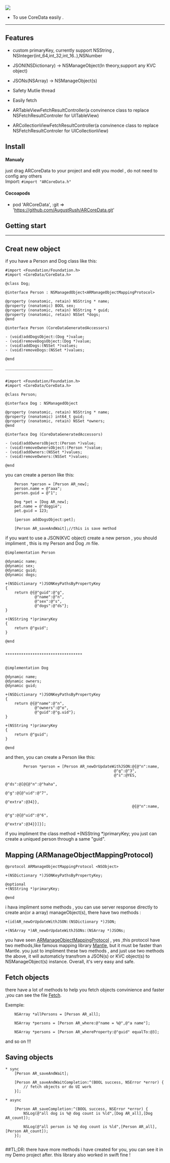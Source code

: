 ![](https://github.com/AugustRush/ARCoreData/blob/master/6DB73380-0D9A-43A1-AD21-8374D748429A.png)

* To use CoreData easily .

*****************************************

## Features

* custom primaryKey, currently support NSString , NSInteger(int_64,int_32,int_16..),NSNumber

* JSON(NSDictionary) -> NSManageObject(In theory,support any KVC object)

* JSONs(NSArray) -> NSManageObject(s)

* Safety Mutlie thread

* Easily fetch

* ARTableViewFetchResultController(a convinence class to replace NSFetchResultControler for UITableView)

* ARCollectionViewFetchResultController(a convinence class to replace NSFetchResultControler for UICollectionView)

## Install

#### Manualy
just drag ARCoreData to your project and edit you model , do not need to config any others 
<br>Import: `#import "ARCoreData.h"`

#### Cocoapods
* pod 'ARCoreData', :git => 'https://github.com/AugustRush/ARCoreData.git'

## Getting start
***********************

## Creat new object

if you have a Person and Dog class like this:
```
#import <Foundation/Foundation.h>
#import <CoreData/CoreData.h>

@class Dog;

@interface Person : NSManagedObject<ARManageObjectMappingProtocol>

@property (nonatomic, retain) NSString * name;
@property (nonatomic) BOOL sex;
@property (nonatomic, retain) NSString * guid;
@property (nonatomic, retain) NSSet *dogs;
@end

@interface Person (CoreDataGeneratedAccessors)

- (void)addDogsObject:(Dog *)value;
- (void)removeDogsObject:(Dog *)value;
- (void)addDogs:(NSSet *)values;
- (void)removeDogs:(NSSet *)values;

@end

_____________________


#import <Foundation/Foundation.h>
#import <CoreData/CoreData.h>

@class Person;

@interface Dog : NSManagedObject

@property (nonatomic, retain) NSString * name;
@property (nonatomic) int64_t guid;
@property (nonatomic, retain) NSSet *owners;
@end

@interface Dog (CoreDataGeneratedAccessors)

- (void)addOwnersObject:(Person *)value;
- (void)removeOwnersObject:(Person *)value;
- (void)addOwners:(NSSet *)values;
- (void)removeOwners:(NSSet *)values;

@end

```
you can create a person like this:

```
    Person *person = [Person AR_new];
    person.name = @"aaa";
    person.guid = @"1";
    
    Dog *pet = [Dog AR_new];
    pet.name = @"doggie";
    pet.guid = 123;

    [person addDogsObject:pet];

    [Person AR_saveAndWait];//this is save method

```

if you want to use a JSON(KVC object) create a new person , you should impliment <ARManageObjectMappingProtocol>, 
this is my Person and Dog .m file.

```
@implementation Person

@dynamic name;
@dynamic sex;
@dynamic guid;
@dynamic dogs;

+(NSDictionary *)JSONKeyPathsByPropertyKey
{
    return @{@"guid":@"g",
             @"name":@"n",
             @"sex":@"s",
             @"dogs":@"ds"};
}

+(NSString *)primaryKey
{
    return @"guid";
}

@end


**********************************


@implementation Dog

@dynamic name;
@dynamic owners;
@dynamic guid;

+(NSDictionary *)JSONKeyPathsByPropertyKey
{
    return @{@"name":@"n",
             @"owners":@"o",
             @"guid":@"g.uid"};
}

+(NSString *)primaryKey
{
    return @"guid";
}

@end

```

and then, you can create a Person like this:

```
        Person *person = [Person AR_newOrUpdateWithJSON:@{@"n":name,
                                                @"g":@"3",
                                                @"s":@YES,
                                                @"ds":@[@{@"n":@"haha",
                                                          @"g":@{@"uid":@"7",
                                                                 @"extra":@34}},
                                                        @{@"n":name,
                                                          @"g":@{@"uid":@"6",
                                                                 @"extra":@34}}]}];
```

if you impliment the class method +(NSString *)primaryKey; you just can create a uniqued person through a same "guid".

## Mapping (ARManageObjectMappingProtocol)

```
@protocol ARManageObjectMappingProtocol <NSObject>

+(NSDictionary *)JSONKeyPathsByPropertyKey;

@optional
+(NSString *)primaryKey;

@end
```

i hava impliment some methods , you can use server response directly to create an(or a array) manageObject(s),
there have two methods :

```
+(id)AR_newOrUpdateWithJSON:(NSDictionary *)JSON;

+(NSArray *)AR_newOrUpdateWithJSONs:(NSArray *)JSONs;

```
you have seen [ARManageObjectMappingProtocol](https://github.com/AugustRush/ARCoreData/blob/master/ARCoreData/Core/ARManageObjectMappingProtocol.h) , yes ,this protocol have two methods,like famous mapping library <a href="https://github.com/Mantle/Mantle">Mantle</a>, but it must be faster than Mantle. you just to impliment these two methods , and just use two methods the above, it will automaticly transfrom a JSON(s) or KVC object(s) to NSManageObject(s) instance. Overall, it's very easy and safe.

## Fetch objects

there have a lot of methods to help you fetch objects convinience and faster ,you can see the file [Fetch](https://github.com/AugustRush/ARCoreData/blob/master/ARCoreData/Core/NSManagedObject%2BARConvenience.h).

Exemple:
```
    NSArray *allPersons = [Person AR_all];
    
    NSArray *persons = [Person AR_where:@"name = %@",@"a name"];
    
    NSArray *persons = [Person AR_whereProperty:@"guid" equalTo:@3];
```
and so on !!!

## Saving objects

```
* sync
    [Person AR_saveAndWait];

    [Person AR_saveAndWaitCompletion:^(BOOL success, NSError *error) {
        // fetch objects or do UI work
    }];

* async

	[Person AR_saveCompletion:^(BOOL success, NSError *error) {
        NSLog(@"all dog is %@ dog count is %ld",[Dog AR_all],[Dog AR_count]);
        
        NSLog(@"all person is %@ dog count is %ld",[Person AR_all],[Person AR_count]);
    }];


``` 
##TL;DR:
there have more methods i have created for you, you can see it in my Demo project after. this library also worked in
swift fine !




